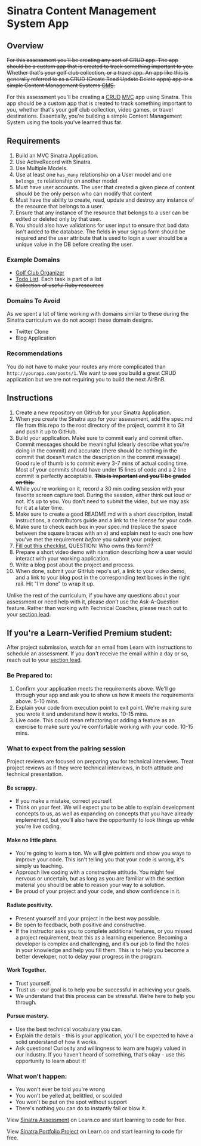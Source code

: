 # Sinatra Content Management System App

## Overview

~~For this assessment you'll be creating any sort of CRUD app. The app should be a custom app that is created to track something important to you. Whether that's your golf club collection, or a travel app. An app like this is generally referred to as a CRUD (Create Read Update Delete apps) app or a simple Content Management Systems [CMS].~~

For this assessment you'll be creating a [CRUD] [MVC] app using Sinatra.  This app should be a custom app that is created to track something important to you, whether that's your golf club collection, video games, or travel destinations.  Essentially, you're building a simple Content Management System using the tools you've learned thus far.

## Requirements

1. Build an MVC Sinatra Application.
2. Use ActiveRecord with Sinatra.
3. Use Multiple Models.
4. Use at least one `has_many` relationship on a User model and one `belongs_to` relationship on another model
5. Must have user accounts. The user that created a given piece of content should be the only person who can modify that content
6. Must have the ability to create, read, update and destroy any instance of the resource that belongs to a user.
7. Ensure that any instance of the resource that belongs to a user can be edited or deleted only by that user.
8. You should also have validations for user input to ensure that bad data isn't added to the database. The fields in your signup form should be required and the user attribute that is used to login a user should be a unique value in the DB before creating the user.

### Example Domains

 - [Golf Club Organizer]
 - [Todo List]. Each task is part of a list
 - ~~Collection of useful Ruby resources~~

### Domains To Avoid

 As we spent a lot of time working with domains similar to these during the Sinatra curriculum we do not accept these domain designs.
  - Twitter Clone
  - Blog Application

### Recommendations

 You do not have to make your routes any more complicated than `http://yourapp.com/posts/1`. We want to see you build a great CRUD application but we are not requiring you to build the next AirBnB.

## Instructions

1. Create a new repository on GitHub for your Sinatra Application.
2. When you create the Sinatra app for your assessment, add the spec.md file from this repo to the root directory of the project, commit it to Git and push it up to GitHub.
3. Build your application. Make sure to commit early and commit often. Commit messages should be meaningful (clearly describe what you're doing in the commit) and accurate (there should be nothing in the commit that doesn't match the description in the commit message). Good rule of thumb is to commit every 3-7 mins of actual coding time. Most of your commits should have under 15 lines of code and a 2 line commit is perfectly acceptable. ~~**This is important and you'll be graded on this**.~~
4. While you're working on it, record a 30 min coding session with your favorite screen capture tool. During the session, either think out loud or not. It's up to you. You don't need to submit the video, but we may ask for it at a later time.
5. Make sure to create a good README.md with a short description, install instructions, a contributors guide and a link to the license for your code.
6. Make sure to check each box in your spec.md (replace the space between the square braces with an x) and explain next to each one how you've met the requirement *before* you submit your project.
7. [Fill out this checklist.] QUESTION: Who owns this form??
8. Prepare a short video demo with narration describing how a user would interact with your working application.
9. Write a blog post about the project and process.
10. When done, submit your GitHub repo's url, a link to your video demo, and a link to your blog post in the corresponding text boxes in the right rail. Hit "I'm done" to wrap it up.

Unlike the rest of the curriculum, if you have any questions about your assessment or need help with it, please *don’t* use the Ask-A-Question feature. Rather than working with Technical Coaches, please reach out to your [section lead].

## If you're a Learn-Verified Premium student:

After project submission, watch for an email from Learn with instructions to schedule an assessment. If you don't receive the email within a day or so, reach out to your [section lead].

### Be Prepared to:

1. Confirm your application meets the requirements above. We'll go through your app and ask you to show us how it meets the requirements above. 5-10 mins.
2. Explain your code from execution point to exit point. We're making sure you wrote it and understand how it works. 10-15 mins.
3. Live code.  This could mean refactoring or adding a feature as an exercise to make sure you're comfortable working with your code. 10-15 mins.

### What to expect from the pairing session

Project reviews are focused on preparing you for technical interviews. Treat project reviews as if they were technical interviews, in both attitude and technical presentation.

#### Be scrappy.
- If you make a mistake, correct yourself.
- Think on your feet. We will expect you to be able to explain development concepts to us, as well as expanding on concepts that you have already implemented, but you’ll also have the opportunity to look things up while you're live coding.

#### Make no little plans.
- You're going to learn a ton. We will give pointers and show you ways to improve your code. This isn't telling you that your code is wrong, it's simply us teaching.
- Approach live coding with a constructive attitude. You might feel nervous or uncertain, but as long as you are familiar with the section material you should be able to reason your way to a solution.
- Be proud of your project and your code, and show confidence in it.

#### Radiate positivity.
- Present yourself and your project in the best way possible.
- Be open to feedback, both positive and constructive.
- If the instructor asks you to complete additional features, or you missed a project requirement, treat this as a learning experience. Becoming  a developer is complex and challenging, and it’s our job to find the holes in your knowledge and help you fill them. This is to help you become a better developer, not to delay your progress in the program.

#### Work Together.
- Trust yourself.
- Trust us - our goal is to help you be successful in achieving your goals.
- We understand that this process can be stressful. We’re here to help you through.

#### Pursue mastery.
- Use the best technical vocabulary you can.
- Explain the details - this is your application, you'll be expected to have a solid understand of how it works.
- Ask questions! Curiosity and willingness to learn are hugely valued in our industry.  If you haven’t heard of something, that’s okay - use this opportunity to learn about it!


### What won't happen:

- You won't ever be told you're wrong
- You won't be yelled at, belittled, or scolded
- You won't be put on the spot without support
- There's nothing you can do to instantly fail or blow it.

<p class='util--hide'>View <a href='https://learn.co/lessons/sinatra-cms-app-assessment'>Sinatra Assessment</a> on Learn.co and start learning to code for free.</p>

<p class='util--hide'>View <a href='https://learn.co/lessons/sinatra-cms-app-assessment'>Sinatra Portfolio Project</a> on Learn.co and start learning to code for free.</p>

[CRUD]: https://learn.co/tracks/full-stack-web-development-v6/orms-and-activerecord/activerecord/activerecord-crud-lab
[CMS]: http://www.businessdictionary.com/definition/content-management-system-CMS.html
[MVC]: https://learn.co/tracks/full-stack-web-development-v6/sinatra/mvc-and-forms/intro-to-mvc
[section lead]: http://help.learn.co/instructional-support/receiving-course-support/who-are-the-section-leads
[Golf Club Organizer]: https://github.com/learn-co-curriculum/example-sinatra-assessment
[Todo List]: http://todomvc.com
[Fill out this checklist.]: https://docs.google.com/forms/d/e/1FAIpQLSdIrS7g6y_B4dAY7HGS4yAndg9bfHuw7GmsiwA6MQXXqNrDjA/viewform?entry.237262577&entry.835010005&entry.301147721
